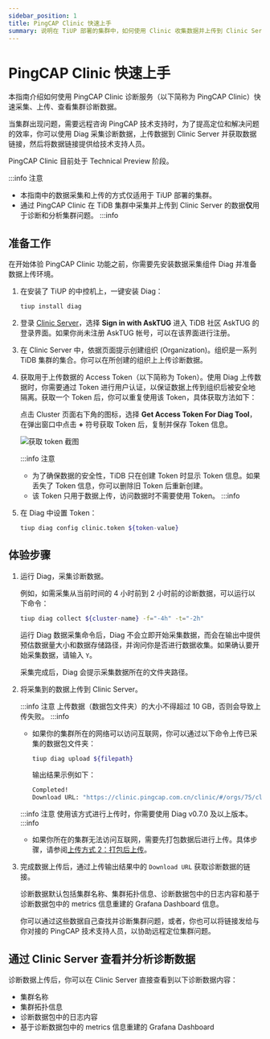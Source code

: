 ```yaml
---
sidebar_position: 1
title: PingCAP Clinic 快速上手
summary: 说明在 TiUP 部署的集群中，如何使用 Clinic 收集数据并上传到 Clinic Server 进行诊断。
---
```


# PingCAP Clinic 快速上手

本指南介绍如何使用 PingCAP Clinic 诊断服务（以下简称为 PingCAP Clinic）快速采集、上传、查看集群诊断数据。

当集群出现问题，需要远程咨询 PingCAP 技术支持时，为了提高定位和解决问题的效率，你可以使用 Diag 采集诊断数据，上传数据到 Clinic Server 并获取数据链接，然后将数据链接提供给技术支持人员。

PingCAP Clinic 目前处于 Technical Preview 阶段。

:::info 注意
- 本指南中的数据采集和上传的方式仅适用于 TiUP 部署的集群。
- 通过 PingCAP Clinic 在 TiDB 集群中采集并上传到 Clinic Server 的数据**仅**用于诊断和分析集群问题。
:::info

## 准备工作

在开始体验 PingCAP Clinic 功能之前，你需要先安装数据采集组件 Diag 并准备数据上传环境。

1. 在安装了 TiUP 的中控机上，一键安装 Diag：

    ```bash
    tiup install diag
    ```

2. 登录 [Clinic Server](https://clinic.pingcap.com.cn)，选择 **Sign in with AskTUG** 进入 TiDB 社区 AskTUG 的登录界面。如果你尚未注册 AskTUG 帐号，可以在该界面进行注册。

3. 在 Clinic Server 中，依据页面提示创建组织 (Organization)。组织是一系列 TiDB 集群的集合。你可以在所创建的组织上上传诊断数据。

4. 获取用于上传数据的 Access Token（以下简称为 Token）。使用 Diag 上传数据时，你需要通过 Token 进行用户认证，以保证数据上传到组织后被安全地隔离。获取一个 Token 后，你可以重复使用该 Token，具体获取方法如下：

    点击 Cluster 页面右下角的图标，选择 **Get Access Token For Diag Tool**，在弹出窗口中点击 **+** 符号获取 Token 后，复制并保存 Token 信息。

    ![获取 token 截图](/img/getting-started/get-token.png)

    :::info 注意
    - 为了确保数据的安全性，TiDB 只在创建 Token 时显示 Token 信息。如果丢失了 Token 信息，你可以删除旧 Token 后重新创建。
    - 该 Token 只用于数据上传，访问数据时不需要使用 Token。
    :::info

5. 在 Diag 中设置 Token：

    ```bash
    tiup diag config clinic.token ${token-value}
    ```

## 体验步骤

1. 运行 Diag，采集诊断数据。

    例如，如需采集从当前时间的 4 小时前到 2 小时前的诊断数据，可以运行以下命令：

    ```bash
    tiup diag collect ${cluster-name} -f="-4h" -t="-2h"
    ```

    运行 Diag 数据采集命令后，Diag 不会立即开始采集数据，而会在输出中提供预估数据量大小和数据存储路径，并询问你是否进行数据收集。如果确认要开始采集数据，请输入 `Y`。

    采集完成后，Diag 会提示采集数据所在的文件夹路径。

2. 将采集到的数据上传到 Clinic Server。

    :::info 注意
    上传数据（数据包文件夹）的大小不得超过 10 GB，否则会导致上传失败。
    :::info

    - 如果你的集群所在的网络可以访问互联网，你可以通过以下命令上传已采集的数据包文件夹：

        ```bash
        tiup diag upload ${filepath}
        ```

        输出结果示例如下：

        ```bash
        Completed!
        Download URL: "https://clinic.pingcap.com.cn/clinic/#/orgs/75/clusters/XXXXX "
        ```

     :::info 注意
     使用该方式进行上传时，你需要使用 Diag v0.7.0 及以上版本。
     :::info

    - 如果你所在的集群无法访问互联网，需要先打包数据后进行上传。具体步骤，请参阅[上传方式 2：打包后上传](https://clinic-docs.vercel.app/docs/getting-started/clinic-user-guide-for-tiup#%E6%96%B9%E5%BC%8F-2%E6%89%93%E5%8C%85%E5%90%8E%E4%B8%8A%E4%BC%A0)。

3. 完成数据上传后，通过上传输出结果中的 `Download URL` 获取诊断数据的链接。

    诊断数据默认包括集群名称、集群拓扑信息、诊断数据包中的日志内容和基于诊断数据包中的 metrics 信息重建的 Grafana Dashboard 信息。

    你可以通过这些数据自己查找并诊断集群问题，或者，你也可以将链接发给与你对接的 PingCAP 技术支持人员，以协助远程定位集群问题。

## 通过 Clinic Server 查看并分析诊断数据

诊断数据上传后，你可以在 Clinic Server 直接查看到以下诊断数据内容：
- 集群名称
- 集群拓扑信息
- 诊断数据包中的日志内容
- 基于诊断数据包中的 metrics 信息重建的 Grafana Dashboard
